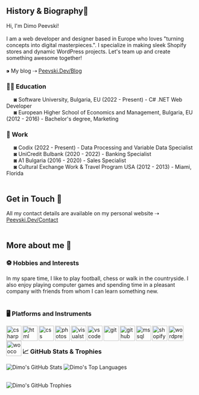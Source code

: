 <h2>History & Biography👋</h2>
Hi, I'm Dimo Peevski!
<br><br>
I am a web developer and designer based in Europe who loves "turning concepts into digital masterpieces.". I specialize in making sleek Shopify stores and dynamic WordPress projects. Let's team up and create something awesome together!
<br><br>
⁍ My blog ⇢ <a href="https://www.peevski.dev/blog">Peevski.Dev/Blog</a><br>
<h3>✍🏻 Education</h3>
&nbsp;&nbsp;&nbsp;&nbsp;&nbsp;◙ Software University, Bulgaria, EU (2022 - Present) - C# .NET Web Developer<br>
&nbsp;&nbsp;&nbsp;&nbsp;&nbsp;◙ European Higher School of Economics and Management, Bulgaria, EU (2012 - 2016) - Bachelor's degree, Marketing
<h3>💼 Work</h3>
&nbsp;&nbsp;&nbsp;&nbsp;&nbsp;◙ Codix (2022 - Present) - Data Processing and Variable Data Specialist<br>
&nbsp;&nbsp;&nbsp;&nbsp;&nbsp;◙ UniCredit Bulbank (2020 - 2022) - Banking Specialist<br>
&nbsp;&nbsp;&nbsp;&nbsp;&nbsp;◙ A1 Bulgaria (2016 - 2020) - Sales Specialist<br>
&nbsp;&nbsp;&nbsp;&nbsp;&nbsp;◙ Cultural Exchange Work & Travel Program USA (2012 - 2013) - Miami, Florida
<br><br>
<h2>Get in Touch 📧</h2>
All my contact details are available on my personal website ⇢ <a href="https://www.peevski.dev/contact">Peevski.Dev/Contact</a>
<br><br>
<h2>More about me 👦</h2>
<h3>⚽ Hobbies and Interests</h3>
In my spare time, I like to play football, chess or walk in the countryside. I also enjoy playing computer games and spending time in a pleasant company with friends from whom I can learn something new.
<br><br>
<h3>🖥️ Platforms and Instruments</h3>
<img align="left" alt="csharp" width="40px" src="https://www.peevski.dev/wp-content/uploads/warezzz/github-icons/csharp.png" />
<img align="left" alt="html" width="40px" src="https://www.peevski.dev/wp-content/uploads/warezzz/github-icons/html5.png" />
<img align="left" alt="css" width="40px" src="https://www.peevski.dev/wp-content/uploads/warezzz/github-icons/css3.png" />
<img align="left" alt="photoshop" width="40px" src="https://www.peevski.dev/wp-content/uploads/warezzz/github-icons/photoshop.png" />
<img align="left" alt="visualstudio" width="40px" src="https://www.peevski.dev/wp-content/uploads/warezzz/github-icons/visualstudio.png" />
<img align="left" alt="vscode" width="40px" src="https://www.peevski.dev/wp-content/uploads/warezzz/github-icons/vscode.png" />
<img align="left" alt="git" width="40px" src="https://www.peevski.dev/wp-content/uploads/warezzz/github-icons/git.png" />
<img align="left" alt="github" width="40px" src="https://www.peevski.dev/wp-content/uploads/warezzz/github-icons/github.png" />
<img align="left" alt="mssql" width="40px" src="https://www.peevski.dev/wp-content/uploads/warezzz/github-icons/mssqlserver.png" />
<img align="left" alt="shopify" width="40px" src="https://www.peevski.dev/wp-content/uploads/warezzz/github-icons/shopify.png" />
<img align="left" alt="wordpress" width="40px" src="https://www.peevski.dev/wp-content/uploads/warezzz/github-icons/wordpress.png" />
<img align="left" alt="woocommerce" width="40px" src="https://www.peevski.dev/wp-content/uploads/warezzz/github-icons/woocommerce.png" />
<br><br>
<h3>📈 GitHub Stats & Trophies</h3>

![Dimo's GitHub Stats](https://github-readme-stats.vercel.app/api?username=DimoPeevski&show_icons=true&hide_border=true) ![Dimo's Top Languages](https://github-readme-stats.vercel.app/api/top-langs/?username=DimoPeevski&layout=compact)
<br><br>

![Dimo's GitHub Trophies](https://github-profile-trophy.vercel.app/?username=DimoPeevski&column=8)

<!--All icons are credit from: "https://github.com/devicons/devicon/blob/master/icons/" -->

